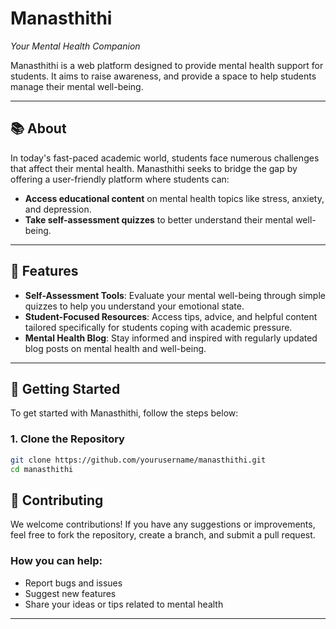 # Manasthithi
*Your Mental Health Companion*

Manasthithi is a web platform designed to provide mental health support for students. It aims to raise awareness, and provide a space to help students manage their mental well-being.

---

## 📚 About

In today's fast-paced academic world, students face numerous challenges that affect their mental health. Manasthithi seeks to bridge the gap by offering a user-friendly platform where students can:

- **Access educational content** on mental health topics like stress, anxiety, and depression.
- **Take self-assessment quizzes** to better understand their mental well-being.

---

## 🌟 Features

- **Self-Assessment Tools**: Evaluate your mental well-being through simple quizzes to help you understand your emotional state.
- **Student-Focused Resources**: Access tips, advice, and helpful content tailored specifically for students coping with academic pressure.
- **Mental Health Blog**: Stay informed and inspired with regularly updated blog posts on mental health and well-being.

---

## 🚀 Getting Started

To get started with Manasthithi, follow the steps below:

### 1. Clone the Repository

```bash
git clone https://github.com/yourusername/manasthithi.git
cd manasthithi
```


## 🧠 Contributing

We welcome contributions! If you have any suggestions or improvements, feel free to fork the repository, create a branch, and submit a pull request.

### How you can help:
- Report bugs and issues
- Suggest new features
- Share your ideas or tips related to mental health

---
